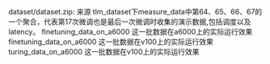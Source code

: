 dataset/dataset.zip: 来源 tlm_dataset下measure_data中第64、65、66、67的一个聚合，代表第17次微调也是最后一次微调时收集的演示数据,包括调度以及latency。
finetuning_data_on_a6000 这一批数据在a6000上的实际运行效果
finetuning_data_on_a6000 这一批数据在v100上的实际运行效果
turing_data_on_a6000 这一批数据在v100上的实际运行效果
